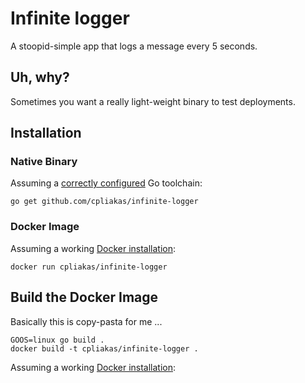 # Infinite logger

A stoopid-simple app that logs a message every 5 seconds.

## Uh, why?

Sometimes you want a really light-weight binary to test deployments.

## Installation

### Native Binary

Assuming a [correctly configured](https://golang.org/doc/install#testing)
Go toolchain:

```
go get github.com/cpliakas/infinite-logger
```

### Docker Image

Assuming a working [Docker installation](https://docs.docker.com/engine/installation/):

```
docker run cpliakas/infinite-logger
```

## Build the Docker Image

Basically this is copy-pasta for me ...

```
GOOS=linux go build .
docker build -t cpliakas/infinite-logger .
```

Assuming a working [Docker installation](https://docs.docker.com/engine/installation/):

```
```
